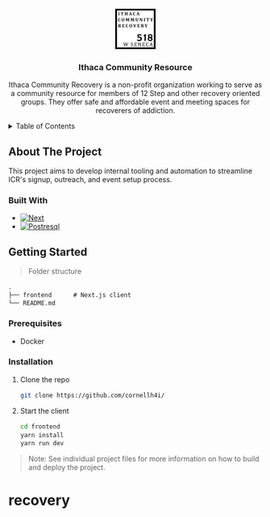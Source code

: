 <!-- PROJECT LOGO -->
<br />
<div align="center">
  <a href="https://github.com/github_username/repo_name">
    <img src="./readme/icr.png" alt="Logo" width="80" height="80">
  </a>

<h3 align="center">Ithaca Community Resource</h3>

  <p align="center">
    Ithaca Community Recovery is a non-profit organization working to serve as a community resource for members of 12 Step and other recovery oriented groups. They offer safe and affordable event and meeting spaces for recoverers of addiction.
    <br />    
  </p>
</div>



<!-- TABLE OF CONTENTS -->
<details>
  <summary>Table of Contents</summary>
  <ol>
    <li>
      <a href="#about-the-project">About The Project</a>
      <ul>
        <li><a href="#built-with">Built With</a></li>
      </ul>
    </li>
    <li>
      <a href="#getting-started">Getting Started</a>
      <ul>
        <li><a href="#prerequisites">Prerequisites</a></li>
        <li><a href="#installation">Installation</a></li>
      </ul>
    </li>
  </ol>
</details>



<!-- ABOUT THE PROJECT -->
## About The Project
This project aims to develop internal tooling and automation to streamline ICR's signup, outreach, and event setup process.

### Built With

* [![Next][Next.js]][Next-url]
* [![Postresql][Prisma.io]][Prisma-url]

<!-- GETTING STARTED -->
## Getting Started


> Folder structure 

    .
    ├── frontend      # Next.js client
    └── README.md

### Prerequisites
* Docker

### Installation

1. Clone the repo
   ```sh
   git clone https://github.com/cornellh4i/
   ```
2. Start the client
   ```sh
   cd frontend
   yarn install
   yarn run dev
   ```

> Note: See individual project files for more information on how to build and deploy the project.


<!-- MARKDOWN LINKS & IMAGES -->
<!-- https://www.markdownguide.org/basic-syntax/#reference-style-links -->
[Next.js]: https://img.shields.io/badge/next.js-000000?style=for-the-badge&logo=nextdotjs&logoColor=white
[Next-url]: https://nextjs.org/
[React.js]: https://img.shields.io/badge/React-20232A?style=for-the-badge&logo=react&logoColor=61DAFB
[React-url]: https://reactjs.org/
[Prisma.io]: https://img.shields.io/badge/Prisma-3982CE?style=for-the-badge&logo=Prisma&logoColor=white
[Express.js]: https://img.shields.io/badge/express.js-%23404d59.svg?style=for-the-badge&logo=express&logoColor=%2361DAFB
[Express-url]: https://expressjs.com/
[Prisma-url]: https://www.prisma.io/

# recovery
